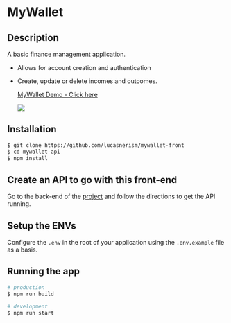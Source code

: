 # MyWallet

## Description
A basic finance management application.
+ Allows for account creation and authentication
+ Create, update or delete incomes and outcomes.

  <div>
    <a href="https://www.loom.com/share/cf53306c3a4b4dd69ed5147fb18b17b8">
      <p>MyWallet Demo - Click here</p>
    </a>
    <a href="https://www.loom.com/share/cf53306c3a4b4dd69ed5147fb18b17b8">
      <img style="max-width:300px;" src="https://cdn.loom.com/sessions/thumbnails/cf53306c3a4b4dd69ed5147fb18b17b8-with-play.gif">
    </a>
  </div>

## Installation

```bash
$ git clone https://github.com/lucasnerism/mywallet-front
$ cd mywallet-api
$ npm install
```

## Create an API to go with this front-end
Go to the back-end of the [project](https://github.com/mywallet-api) and follow the directions to get the API running.


## Setup the ENVs
Configure the `.env` in the root of your application using the `.env.example` file as a basis.


## Running the app

```bash
# production
$ npm run build

# development
$ npm run start

```
